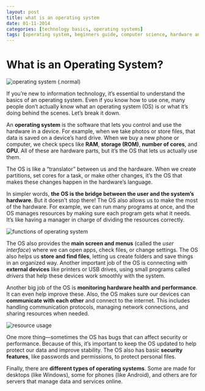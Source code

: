 ```yaml
---
layout: post
title: what is an operating system
date: 01-11-2014
categories: [technology basics, operating systems]
tags: [operating system, beginners guide, computer science, hardware and software, resource management, file management, user interface, security basics, device drivers, system updates]
---
```


# What is an Operating System?

![operating system](https://cdn.hswstatic.com/gif/computer-operating-sytem.jpg) (.normal)

If you’re new to information technology, it’s essential to understand the basics of an operating system. Even if you know how to use one, many people don’t actually know what an operating system (OS) is or what it’s doing behind the scenes. Let’s break it down.

An **operating system** is the software that lets you control and use the hardware in a device. For example, when we take photos or store files, that data is saved on a device’s hard drive. When we buy a new phone or computer, we check specs like **RAM**, **storage (ROM)**, **number of cores**, and **GPU**. All of these are hardware parts, but it’s the OS that lets us actually use them.

The OS is like a “translator” between us and the hardware. When we create partitions, set cores for a task, or make other changes, it’s the OS that makes these changes happen in the hardware’s language.

In simpler words, **the OS is the bridge between the user and the system’s hardware**. But it doesn’t stop there! The OS also allows us to make the most of the hardware. For example, we can run many programs at once, and the OS manages resources by making sure each program gets what it needs. It’s like having a manager in charge of dividing the resources correctly.

![functions of operating system](https://logicmojo.com/assets/dist/new_pages/images/FOS1.png)


The OS also provides the **main screen and menus** (called the *user interface*) where we can open apps, check files, or change settings. The OS also helps us **store and find files**, letting us create folders and save things in an organized way. Another important job of the OS is connecting with **external devices** like printers or USB drives, using small programs called *drivers* that help these devices work smoothly with the system.

Another big job of the OS is **monitoring hardware health and performance**. It can even help improve these. Also, the OS makes sure our devices can **communicate with each other** and connect to the internet. This includes handling communication protocols, managing network connections, and sharing resources when needed.

![resource usage](https://github.com/grudge007/grudge007.github.io/blob/main/image.png?raw=true)

One more thing—sometimes the OS has bugs that can affect security or performance. Because of this, it’s important to keep the OS updated to help protect our data and improve stability. The OS also has basic **security features**, like passwords and permissions, to protect personal files.

Finally, there are **different types of operating systems**. Some are made for desktops (like Windows), some for phones (like Android), and others are for servers that manage data and services online.

